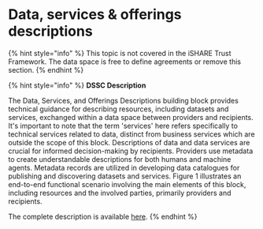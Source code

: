 # Data, services & offerings descriptions

{% hint style="info" %}
This topic is not covered in the iSHARE Trust Framework. The data space is free to define agreements or remove this section.
{% endhint %}

{% hint style="info" %}
**DSSC Description**

The Data, Services, and Offerings Descriptions building block provides technical guidance for describing resources, including datasets and services, exchanged within a data space between providers and recipients. It's important to note that the term 'services' here refers specifically to technical services related to data, distinct from business services which are outside the scope of this block. Descriptions of data and data services are crucial for informed decision-making by recipients. Providers use metadata to create understandable descriptions for both humans and machine agents. Metadata records are utilized in developing data catalogues for publishing and discovering datasets and services. Figure 1 illustrates an end-to-end functional scenario involving the main elements of this block, including resources and the involved parties, primarily providers and recipients.

The complete description is available [here](https://dssc.eu/space/BVE/357075789/Data%2C+Services+and+Offerings+Descriptions).
{% endhint %}
